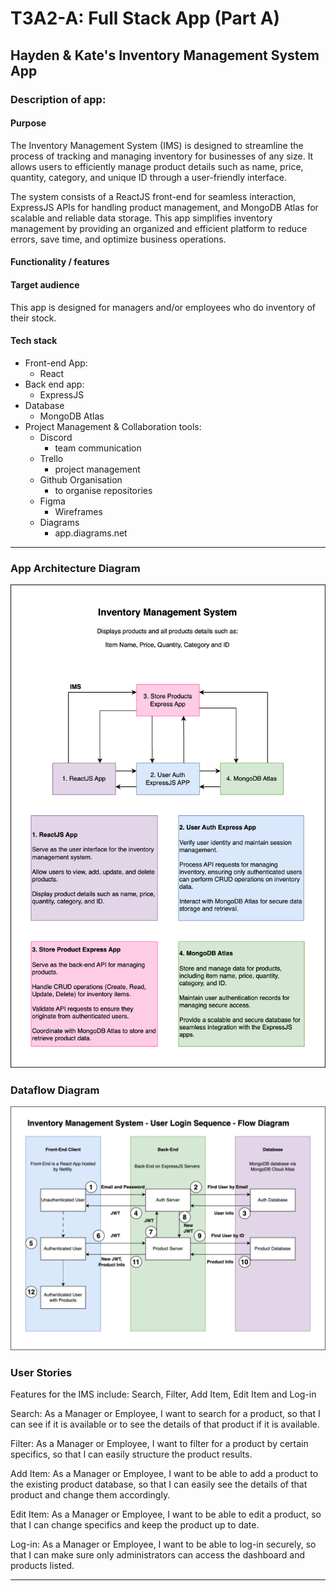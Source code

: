 # T3A2-A: Full Stack App (Part A)

## Hayden & Kate's Inventory Management System App


### Description of app:
#### Purpose

The Inventory Management System (IMS) is designed to streamline the process of tracking and managing inventory for businesses of any size. It allows users to efficiently manage product details such as name, price, quantity, category, and unique ID through a user-friendly interface.

The system consists of a ReactJS front-end for seamless interaction, ExpressJS APIs for handling product management, and MongoDB Atlas for scalable and reliable data storage. This app simplifies inventory management by providing an organized and efficient platform to reduce errors, save time, and optimize business operations.

#### Functionality / features

#### Target audience

This app is designed for managers and/or employees who do inventory of their stock.

#### Tech stack

 - Front-end App: 
    - React
 - Back end app: 
    - ExpressJS
 - Database
    - MongoDB Atlas
 - Project Management & Collaboration tools:
    - Discord
        - team communication
    - Trello
        - project management
    - Github Organisation
        - to organise repositories 
    - Figma
        - Wireframes
    - Diagrams
        - app.diagrams.net
----

### App Architecture Diagram

![APD](/docs/Diagrams/app-architechure-diagram.png)

### Dataflow Diagram

![DD](/docs/Diagrams/Dataflow%20Diagram.png)


### User Stories

Features for the IMS include: Search, Filter, Add Item, Edit Item and Log-in

Search: As a Manager or Employee, I want to search for a product, so that I can see if it is available or to see the details of that product if it is available.

Filter: As a Manager or Employee, I want to filter for a product by certain specifics, so that I can easily structure the product results.

Add Item: As a Manager or Employee, I want to be able to add a product to the existing product database, so that I can easily see the details of that product and change them accordingly.

Edit Item: As a Manager or Employee, I want to be able to edit a product, so that I can change specifics and keep the product up to date.

Log-in: As a Manager or Employee, I want to be able to log-in securely, so that I can make sure only administrators can access the dashboard and products listed.

-----